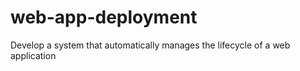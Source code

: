 # web-app-deployment
Develop a system that automatically manages the lifecycle of a web application
